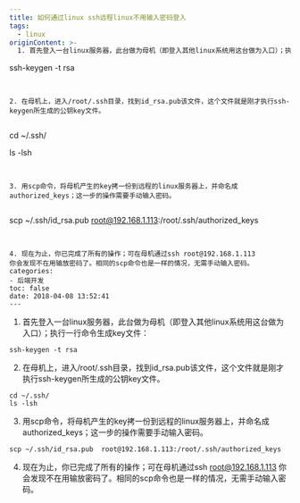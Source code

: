 ```yaml
---
title: 如何通过linux ssh远程linux不用输入密码登入
tags:
  - linux
originContent: >-
  1. 首先登入一台linux服务器，此台做为母机（即登入其他linux系统用这台做为入口）；执行一行命令生成key文件：


  ```

  ssh-keygen -t rsa

  ```


  2. 在母机上，进入/root/.ssh目录，找到id_rsa.pub该文件，这个文件就是刚才执行ssh-keygen所生成的公钥key文件。


  ```

  cd ~/.ssh/

  ls -lsh

  ```


  3. 用scp命令，将母机产生的key拷一份到远程的linux服务器上，并命名成authorized_keys；这一步的操作需要手动输入密码。


  ```

  scp ~/.ssh/id_rsa.pub  root@192.168.1.113:/root/.ssh/authorized_keys

  ```


  4. 现在为止，你已完成了所有的操作；可在母机通过ssh root@192.168.1.113
  你会发现不在用输放密码了。相同的scp命令也是一样的情况，无需手动输入密码。
categories:
  - 后端开发
toc: false
date: 2018-04-08 13:52:41
---
```


1. 首先登入一台linux服务器，此台做为母机（即登入其他linux系统用这台做为入口）；执行一行命令生成key文件：

```
ssh-keygen -t rsa
```

2. 在母机上，进入/root/.ssh目录，找到id_rsa.pub该文件，这个文件就是刚才执行ssh-keygen所生成的公钥key文件。

```
cd ~/.ssh/
ls -lsh
```

3. 用scp命令，将母机产生的key拷一份到远程的linux服务器上，并命名成authorized_keys；这一步的操作需要手动输入密码。

```
scp ~/.ssh/id_rsa.pub  root@192.168.1.113:/root/.ssh/authorized_keys
```

4. 现在为止，你已完成了所有的操作；可在母机通过ssh root@192.168.1.113 你会发现不在用输放密码了。相同的scp命令也是一样的情况，无需手动输入密码。